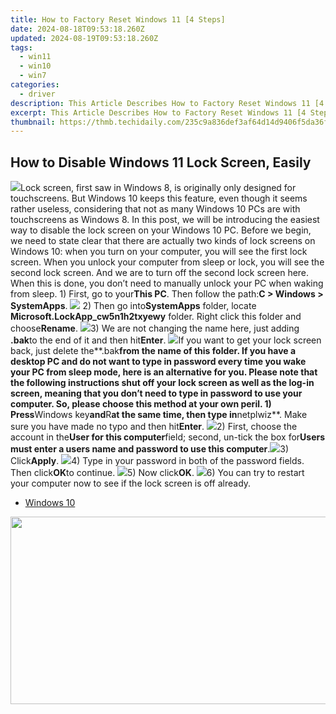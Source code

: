 ```yaml
---
title: How to Factory Reset Windows 11 [4 Steps]
date: 2024-08-18T09:53:18.260Z
updated: 2024-08-19T09:53:18.260Z
tags:
  - win11
  - win10
  - win7
categories:
  - driver
description: This Article Describes How to Factory Reset Windows 11 [4 Steps]
excerpt: This Article Describes How to Factory Reset Windows 11 [4 Steps]
thumbnail: https://thmb.techidaily.com/235c9a836def3af64d14d9406f5da36fac525d1a6b5286ab03fa2d909747fb1b.jpg
---
```


## How to Disable Windows 11 Lock Screen, Easily

![](https://images.drivereasy.com/wp-content/uploads/2017/01/img_587f10cbe90eb.jpg)Lock screen, first saw in Windows 8, is originally only designed for touchscreens. But Windows 10 keeps this feature, even though it seems rather useless, considering that not as many Windows 10 PCs are with touchscreens as Windows 8\. In this post, we will be introducing the easiest way to disable the lock screen on your Windows 10 PC. Before we begin, we need to state clear that there are actually two kinds of lock screens on Windows 10: when you turn on your computer, you will see the first lock screen. When you unlock your computer from sleep or lock, you will see the second lock screen. And we are to turn off the second lock screen here. When this is done, you don’t need to manually unlock your PC when waking from sleep. 1) First, go to your**This PC**. Then follow the path:**C > Windows > SystemApps**. ![](https://images.drivereasy.com/wp-content/uploads/2017/01/img_587f1ff3b297a.jpg) 2) Then go into**SystemApps** folder, locate **Microsoft.LockApp\_cw5n1h2txyewy** folder. Right click this folder and choose**Rename**. ![](https://images.drivereasy.com/wp-content/uploads/2017/01/img_587f2076e479f.jpg)3) We are not changing the name here, just adding **.bak**to the end of it and then hit**Enter**. ![](https://images.drivereasy.com/wp-content/uploads/2017/01/img_587f210e64d39.jpg)If you want to get your lock screen back, just delete the**.bak**from the name of this folder. If you have a desktop PC and do not want to type in password every time you wake your PC from sleep mode, here is an alternative for you. Please note that the following instructions shut off your lock screen as well as the log-in screen, meaning that you don’t need to type in password to use your computer. So, please choose this method at your own peril. 1) Press**Windows key**and**R**at the same time, then type in**netplwiz**. Make sure you have made no typo and then hit**Enter**. ![](https://images.drivereasy.com/wp-content/uploads/2017/01/img_587f1828f2b5b.png)2) First, choose the account in the**User for this computer**field; second, un-tick the box for**Users must enter a users name and password to use this computer**.![](https://images.drivereasy.com/wp-content/uploads/2017/01/img_587f1891ef0d8.jpg)3) Click**Apply**. ![](https://images.drivereasy.com/wp-content/uploads/2017/01/img_587f19173db2e.jpg)4) Type in your password in both of the password fields. Then click**OK**to continue. ![](https://images.drivereasy.com/wp-content/uploads/2017/01/img_587f1958a84b6.jpg)5) Now click**OK**. ![](https://images.drivereasy.com/wp-content/uploads/2017/01/img_587f197fb0d93.jpg)6) You can try to restart your computer now to see if the lock screen is off already.

* [Windows 10](https://tools.techidaily.com/drivereasy/download/)

<ins class="adsbygoogle"
     style="display:block"
     data-ad-format="autorelaxed"
     data-ad-client="ca-pub-7571918770474297"
     data-ad-slot="1223367746"></ins>



<ins class="adsbygoogle"
     style="display:block"
     data-ad-client="ca-pub-7571918770474297"
     data-ad-slot="8358498916"
     data-ad-format="auto"
     data-full-width-responsive="true"></ins>



<!-- affiliate ads begin -->
<a href="https://aofit.pxf.io/c/5597632/1399701/16396" target="_top" id="1399701"><img src="//a.impactradius-go.com/display-ad/16396-1399701" border="0" alt="" width="960" height="300"/></a><img height="0" width="0" src="https://imp.pxf.io/i/5597632/1399701/16396" style="position:absolute;visibility:hidden;" border="0" />
<!-- affiliate ads end -->